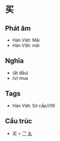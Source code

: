 # 买

## Phát âm
* Hán Việt: Mǎi
* Hán Việt: mãi

## Nghĩa
* (ất đầu)
* (v) mua

## Tags
* Hán Việt: Sơ cấp//09

## Cấu trúc
* 买 = [乛](乛.md) [头](头.md)

<script>window.HANZI_FIELD='买';</script>